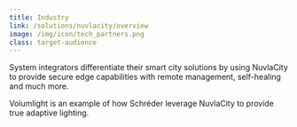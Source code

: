 ```yaml
---
title: Industry
link: /solutions/nuvlacity/overview
image: /img/icon/tech_partners.png
class: target-audience
---
```


System integrators differentiate their smart city solutions by using NuvlaCity to provide secure edge capabilities with remote management, self-healing and much more.

Volumlight is an example of how Schréder leverage NuvlaCity to provide true adaptive lighting.
